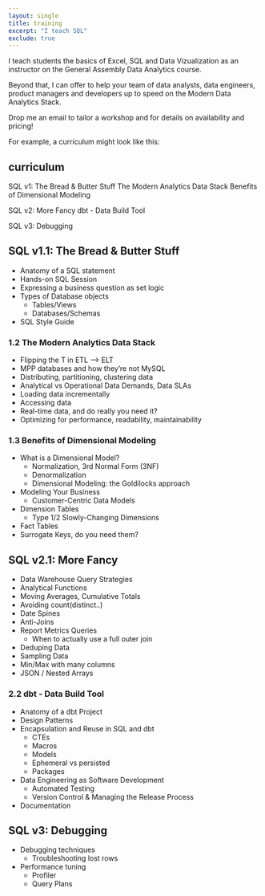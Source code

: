 ```yaml
---
layout: single
title: training
excerpt: "I teach SQL"
exclude: true
---
```


I teach students the basics of Excel, SQL and Data Vizualization as an instructor on the General Assembly Data Analytics course.

Beyond that, I can offer to help your team of data analysts, data engineers, product managers and developers up to speed on the Modern Data Analytics Stack.

Drop me an email to tailor a workshop and for details on availability and pricing!

For example, a curriculum might look like this:

## curriculum

SQL v1: The Bread & Butter Stuff
    The Modern Analytics Data Stack
    Benefits of Dimensional Modeling

SQL v2: More Fancy
    dbt - Data Build Tool
    
SQL v3: Debugging


## SQL v1.1: The Bread & Butter Stuff

* Anatomy of a SQL statement
* Hands-on SQL Session
* Expressing a business question as set logic
* Types of Database objects
    * Tables/Views
    * Databases/Schemas
* SQL Style Guide

### 1.2 The Modern Analytics Data Stack

* Flipping the T in ETL –> ELT
* MPP databases and how they’re not MySQL
* Distributing, partitioning, clustering data
* Analytical vs Operational Data Demands, Data SLAs
* Loading data incrementally
* Accessing data
* Real-time data, and do really you need it?
* Optimizing for performance, readability, maintainability

### 1.3 Benefits of Dimensional Modeling

* What is a Dimensional Model?
    * Normalization, 3rd Normal Form (3NF)
    * Denormalization
    * Dimensional Modeling: the Goldilocks approach
* Modeling Your Business
    * Customer-Centric Data Models
* Dimension Tables
    * Type 1/2 Slowly-Changing Dimensions
* Fact Tables
* Surrogate Keys, do you need them?

## SQL v2.1: More Fancy

* Data Warehouse Query Strategies
* Analytical Functions
* Moving Averages, Cumulative Totals
* Avoiding count(distinct..)
* Date Spines
* Anti-Joins
* Report Metrics Queries
    * When to actually use a full outer join
* Deduping Data
* Sampling Data
* Min/Max with many columns
* JSON / Nested Arrays

### 2.2 dbt - Data Build Tool

* Anatomy of a dbt Project
* Design Patterns
* Encapsulation and Reuse in SQL and dbt
    * CTEs
    * Macros
    * Models
    * Ephemeral vs persisted
    * Packages
* Data Engineering as Software Development
    * Automated Testing
    * Version Control & Managing the Release Process
* Documentation

## SQL v3: Debugging

* Debugging techniques
    * Troubleshooting lost rows
* Performance tuning
    * Profiler
    * Query Plans
